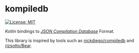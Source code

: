 # kompiledb

[![License: MIT](https://img.shields.io/badge/License-MIT-yellow.svg)](https://opensource.org/licenses/MIT)

_Kotlin_ bindings to [_JSON Compilation Database_](http://clang.llvm.org/docs/JSONCompilationDatabase.html) Format.

This library is inspired by tools such as [nickdiego/compiledb](https://github.com/nickdiego/compiledb) and [rizsotto/Bear](https://github.com/rizsotto/Bear).

